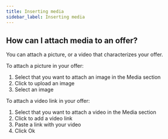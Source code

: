 ```yaml
---
title: Inserting media
sidebar_label: Inserting media
---
```


## How can I attach media to an offer?
You can attach a picture, or a video that characterizes your offer.

To attach a picture in your offer:
1.	Select that you want to attach an image in the Media section
2.	Click to upload an image
3.	Select an image

To attach a video link in your offer:
1.	Select that you want to attach a video in the Media section
2.	Click to add a video link
3.	Paste a link with your video
4.	Click Ok

